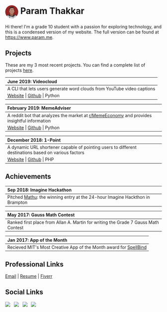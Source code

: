 # <img src="assets/img/circle.png" width=42 align=center> Param Thakkar
Hi there! I'm a grade 10 student with a passion for exploring technology, and this is a condensed version of my website. The full version can be found at https://www.param.me.



## Projects
These are my 3 most recent projects. You can find a complete list of projects [here](https://github.com/paramt/projects).

| June 2019:  Videocloud |
| :--- |
| A CLI that lets users generate word clouds from YouTube video captions |
| [Website](https://www.param.me/videocloud) &#124; [Github](https://github.com/paramt/videocloud) &#124; Python |


| February 2019:  MemeAdviser |
| :--- |
| A reddit bot that analyzes the market at [r/MemeEconomy](https://www.reddit.com/r/MemeEconomy) and provides insightful information |
| [Website](https://www.1pt.co) &#124; [Github](https://github.com/paramt/1pt) &#124; Python |

| December 2018: 1-Point |
| :--- |
| A dynamic URL shortener capable of pointing users to different destinations based on various factors |
| [Website](https://www.1pt.co) &#124; [Github](https://github.com/paramt/1pt) &#124; PHP |


## Achievements
| Sep 2018:  Imagine Hackathon |
| :--- |
| Pitched [Mathu](https://mathu.cf): the winning entry at the 24-hour Imagine Hackthon in Brampton |

| May 2017: Gauss Math Contest |
| :--- |
| Ranked first place from Allan A. Martin for writing the Grade 7 Gauss Math Contest |

| Jan 2017: App of the Month |
| :--- |
| Recieved MIT's Most Creative App of the Month award for [SpellBind](https://play.google.com/store/apps/details?id=appinventor.ai_700164.SpellBind_all) |

## Professional Links
[Email](mailto:contact@param.me) |
[Resume](https://www.param.me/resume) |
[Fiverr](https://www.fiverr.com/paramthakkar)

## Social Links
[<img src="https://image.flaticon.com/icons/svg/181/181535.svg" width=40 align=center>](mailto://contact@param.me) &nbsp;
[<img src="https://image.flaticon.com/icons/svg/145/145807.svg" width=40 align=center>](https://www.linkedin.com/in/paramt/) &nbsp;
[<img src="https://image.flaticon.com/icons/svg/145/145812.svg" width=40 align=center>](https://twitter.com/paramoham) &nbsp;
[<img src="https://image.flaticon.com/icons/svg/733/733558.svg" width=38 align=center>](https://www.instagram.com/xparam/) &nbsp;
